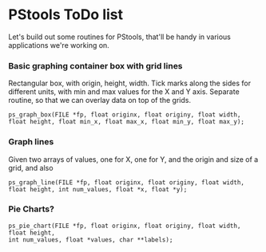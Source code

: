 # PStools ToDo list

Let's build out some routines for PStools, that'll be handy in various
applications we're working on.

### Basic graphing container box with grid lines

Rectangular box, with origin, height, width.  Tick marks along the
sides for different units, with min and max values for the X and Y
axis.  Separate routine, so that we can overlay data on top of the
grids.

```
ps_graph_box(FILE *fp, float originx, float originy, float width, float height, float min_x, float max_x, float min_y, float max_y);
```

### Graph lines

Given two arrays of values, one for X, one for Y, and the origin
and size of a grid, and also

```
ps_graph_line(FILE *fp, float originx, float originy, float width, float height, int num_values, float *x, float *y);
```

### Pie Charts?

```
ps_pie_chart(FILE *fp, float originx, float originy, float width, float height,
int num_values, float *values, char **labels);
```

